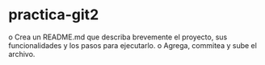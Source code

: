 # practica-git2

o Crea un README.md que describa brevemente el proyecto, sus 
funcionalidades y los pasos para ejecutarlo. 
o Agrega, commitea y sube el archivo.
